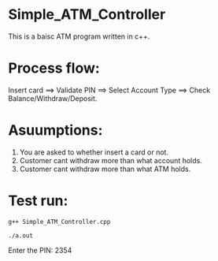 # Simple_ATM_Controller

This is a baisc ATM program written in c++.

# Process flow:
Insert card ==> Validate PIN ==> Select Account Type ==> Check Balance/Withdraw/Deposit.

# Asuumptions:
1. You are asked to whether insert a card or not.
2. Customer cant withdraw more than what account holds.
3. Customer cant withdraw more than what ATM holds.


# Test run:
```
g++ Simple_ATM_Controller.cpp 
```
```
./a.out
```
Enter the PIN: 2354
